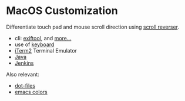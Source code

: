 # MacOS Customization


Differentiate touch pad and mouse scroll direction using
[scroll reverser](https://pilotmoon.com/scrollreverser/).

* cli: [exiftool](cli-exiftool.html), and [more...](cli.html)
* use of [keyboard](keyboard.html)
* [iTerm2](iTerm2.html) Terminal Emulator
* [Java](java.html)
* [Jenkins](jenkins.html)

Also relevant:

* [dot-files](../linux/dot-files/)
* [emacs colors](../linux/emacs.html)
